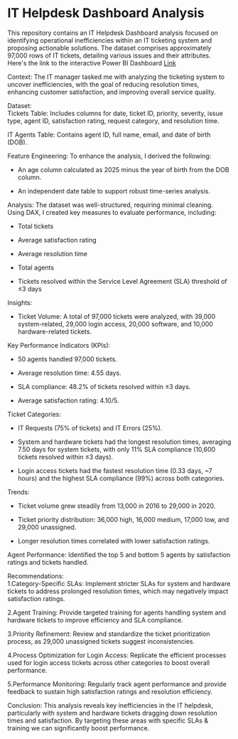 # IT Helpdesk Dashboard Analysis

This repository contains an IT Helpdesk Dashboard analysis focused on identifying operational inefficiencies within an IT ticketing system and proposing actionable solutions. The dataset comprises approximately 97,000 rows of IT tickets, detailing various issues and their attributes. Here's the link to the interactive Power BI Dashboard [Link]( )

Context:
The IT manager tasked me with analyzing the ticketing system to uncover inefficiencies, with the goal of reducing resolution times, enhancing customer satisfaction, and improving overall service quality.

Dataset:  
Tickets Table: Includes columns for date, ticket ID, priority, severity, issue type, agent ID, satisfaction rating, request category, and resolution time.  

IT Agents Table: Contains agent ID, full name, email, and date of birth (DOB).

Feature Engineering:
To enhance the analysis, I derived the following:  
- An age column calculated as 2025 minus the year of birth from the DOB column.  

- An independent date table to support robust time-series analysis.

Analysis:
The dataset was well-structured, requiring minimal cleaning. Using DAX, I created key measures to evaluate performance, including:  
- Total tickets  

- Average satisfaction rating  

- Average resolution time  

- Total agents  

- Tickets resolved within the Service Level Agreement (SLA) threshold of ≤3 days

Insights:  
- Ticket Volume: A total of 97,000 tickets were analyzed, with 39,000 system-related, 29,000 login access, 20,000 software, and 10,000 hardware-related tickets.  

Key Performance Indicators (KPIs):  
- 50 agents handled 97,000 tickets.  

- Average resolution time: 4.55 days.  

- SLA compliance: 48.2% of tickets resolved within ≤3 days.  

- Average satisfaction rating: 4.10/5.

Ticket Categories:  
- IT Requests (75% of tickets) and IT Errors (25%).  

- System and hardware tickets had the longest resolution times, averaging 7.50 days for system tickets, with only 11% SLA compliance (10,600 tickets resolved within ≤3 days).  

- Login access tickets had the fastest resolution time (0.33 days, ~7 hours) and the highest SLA compliance (99%) across both categories.

Trends:  
- Ticket volume grew steadily from 13,000 in 2016 to 29,000 in 2020.  

- Ticket priority distribution: 36,000 high, 16,000 medium, 17,000 low, and 29,000 unassigned.  

- Longer resolution times correlated with lower satisfaction ratings.

Agent Performance: Identified the top 5 and bottom 5 agents by satisfaction ratings and tickets handled.

Recommendations:  
1.Category-Specific SLAs: Implement stricter SLAs for system and hardware tickets to address prolonged resolution times, which may negatively impact satisfaction ratings.  

2.Agent Training: Provide targeted training for agents handling system and hardware tickets to improve efficiency and SLA compliance.  

3.Priority Refinement: Review and standardize the ticket prioritization process, as 29,000 unassigned tickets suggest inconsistencies.  

4.Process Optimization for Login Access: Replicate the efficient processes used for login access tickets across other categories to boost overall performance.  

5.Performance Monitoring: Regularly track agent performance and provide feedback to sustain high satisfaction ratings and resolution efficiency.

Conclusion:
This analysis reveals key inefficiencies in the IT helpdesk, particularly with system and hardware tickets dragging down resolution times and satisfaction. By targeting these areas with specific SLAs & training we can significantly boost performance. 
